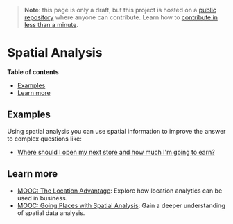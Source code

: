 > **Note**: this page is only a draft, but this project is hosted on a [public repository](https://github.com/hhkaos/awesome-arcgis) where anyone can contribute. Learn how to [contribute in less than a minute](https://github.com/hhkaos/awesome-arcgis/blob/master/CONTRIBUTING.md#contributions).

# Spatial Analysis

<!-- START doctoc generated TOC please keep comment here to allow auto update -->
<!-- DON'T EDIT THIS SECTION, INSTEAD RE-RUN doctoc TO UPDATE -->
**Table of contents**

- [Examples](#examples)
- [Learn more](#learn-more)

<!-- END doctoc generated TOC please keep comment here to allow auto update -->

## Examples

Using spatial analysis you can use spatial information to improve the answer to
complex questions like:

* [Where should I open my next store and how much I'm going to earn?](http://envisioning.maps.arcgis.com/apps/MapJournal/index.html?appid=59800d93fd194d2084c1555d1f6492b1)

## Learn more

* [MOOC: The Location Advantage](http://www.esri.com/mooc/location-advantage):
Explore how location analytics can be used in business.
* [MOOC: Going Places with Spatial Analysis](http://www.esri.com/mooc/going-places):
Gain a deeper understanding of spatial data analysis.

